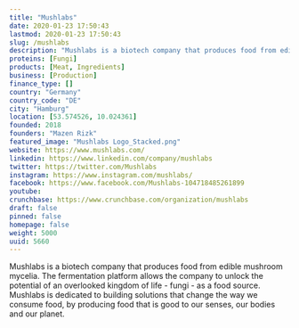 ```yaml
---
title: "Mushlabs"
date: 2020-01-23 17:50:43
lastmod: 2020-01-23 17:50:43
slug: /mushlabs
description: "Mushlabs is a biotech company that produces food from edible mushroom mycelia. The fermentation platform allows the company to unlock the potential of an overlooked kingdom of life - fungi - as a food source. Mushlabs is dedicated to building solutions that change the way we consume food, by producing food that is good to our senses, our bodies and our planet."
proteins: [Fungi]
products: [Meat, Ingredients]
business: [Production]
finance_type: []
country: "Germany"
country_code: "DE"
city: "Hamburg"
location: [53.574526, 10.024361]
founded: 2018
founders: "Mazen Rizk"
featured_image: "Mushlabs Logo_Stacked.png"
website: https://www.mushlabs.com/
linkedin: https://www.linkedin.com/company/mushlabs
twitter: https://twitter.com/Mushlabs
instagram: https://www.instagram.com/mushlabs/
facebook: https://www.facebook.com/Mushlabs-104718485261899
youtube: 
crunchbase: https://www.crunchbase.com/organization/mushlabs
draft: false
pinned: false
homepage: false
weight: 5000
uuid: 5660
---
```

Mushlabs is a biotech company that produces food from edible mushroom mycelia. The fermentation platform allows the company to unlock the potential of an overlooked kingdom of life - fungi - as a food source. Mushlabs is dedicated to building solutions that change the way we consume food, by producing food that is good to our senses, our bodies and our planet.
